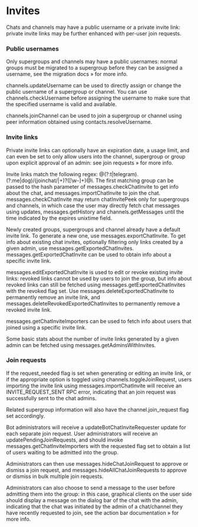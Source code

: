 # Invites

Chats and channels may have a public username or a private invite link: private invite links may be further enhanced with per-user join requests.

### Public usernames

Only supergroups and channels may have a public usernames: normal groups must be migrated to a supergroup before they can be assigned a username, see the migration docs » for more info.

channels.updateUsername can be used to directly assign or change the public username of a supergroup or channel.
You can use channels.checkUsername before assigning the username to make sure that the specified username is valid and available.

channels.joinChannel can be used to join a supergroup or channel using peer information obtained using contacts.resolveUsername.

### Invite links

Private invite links can optionally have an expiration date, a usage limit, and can even be set to only allow users into the channel, supergroup or group upon explicit approval of an admin: see join requests » for more info.

Invite links match the following regex: @(?:t|telegram)\.(?:me|dog)/(joinchat/|\+)?([\w-]+)@i.
The first matching group can be passed to the hash parameter of messages.checkChatInvite to get info about the chat, and messages.importChatInvite to join the chat.
messages.checkChatInvite may return chatInvitePeek only for supergroups and channels, in which case the user may directly fetch chat messages using updates, messages.getHistory and channels.getMessages until the time indicated by the expires unixtime field.

Newly created groups, supergroups and channel already have a default invite link.
To generate a new one, use messages.exportChatInvite.
To get info about existing chat invites, optionally filtering only links created by a given admin, use messages.getExportedChatInvites.
messages.getExportedChatInvite can be used to obtain info about a specific invite link.

messages.editExportedChatInvite is used to edit or revoke existing invite links: revoked links cannot be used by users to join the group, but info about revoked links can still be fetched using messages.getExportedChatInvites with the revoked flag set.
Use messages.deleteExportedChatInvite to permanently remove an invite link, and messages.deleteRevokedExportedChatInvites to permanently remove a revoked invite link.

messages.getChatInviteImporters can be used to fetch info about users that joined using a specific invite link.

Some basic stats about the number of invite links generated by a given admin can be fetched using messages.getAdminsWithInvites.

### Join requests

If the request_needed flag is set when generating or editing an invite link, or if the appropriate option is toggled using channels.toggleJoinRequest, users importing the invite link using messages.importChatInvite will receive an INVITE_REQUEST_SENT RPC error, indicating that an join request was successfully sent to the chat admins.

Related supergroup information will also have the channel.join_request flag set accordingly.

Bot administrators will receive a updateBotChatInviteRequester update for each separate join request.
User administrators will receive an updatePendingJoinRequests, and should invoke messages.getChatInviteImporters with the requested flag set to obtain a list of users waiting to be admitted into the group.

Administrators can then use messages.hideChatJoinRequest to approve or dismiss a join request, and messages.hideAllChatJoinRequests to approve or dismiss in bulk multiple join requests.

Administrators can also choose to send a message to the user before admitting them into the group: in this case, graphical clients on the user side should display a message on the dialog bar of the chat with the admin, indicating that the chat was initiated by the admin of a chat/channel they have recently requested to join, see the action bar documentation » for more info.

